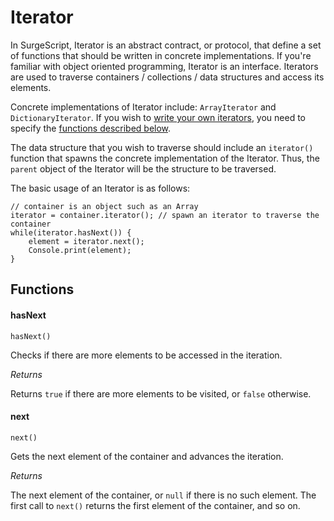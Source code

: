 Iterator
========

In SurgeScript, Iterator is an abstract contract, or protocol, that define a set of functions that should be written in concrete implementations. If you're familiar with object oriented programming, Iterator is an interface. Iterators are used to traverse containers / collections / data structures and access its elements.

Concrete implementations of Iterator include: `ArrayIterator` and `DictionaryIterator`. If you wish to [write your own iterators](/tutorials/advanced_features#iterators), you need to specify the [functions described below](#functions).

The data structure that you wish to traverse should include an `iterator()` function that spawns the concrete implementation of the Iterator. Thus, the `parent` object of the Iterator will be the structure to be traversed.

The basic usage of an Iterator is as follows:

```
// container is an object such as an Array
iterator = container.iterator(); // spawn an iterator to traverse the container
while(iterator.hasNext()) {
    element = iterator.next();
    Console.print(element);
}
```

Functions
---------

#### hasNext

`hasNext()`

Checks if there are more elements to be accessed in the iteration.

*Returns*

Returns `true` if there are more elements to be visited, or `false` otherwise.

#### next

`next()`

Gets the next element of the container and advances the iteration.

*Returns*

The next element of the container, or `null` if there is no such element. The first call to `next()` returns the first element of the container, and so on.
